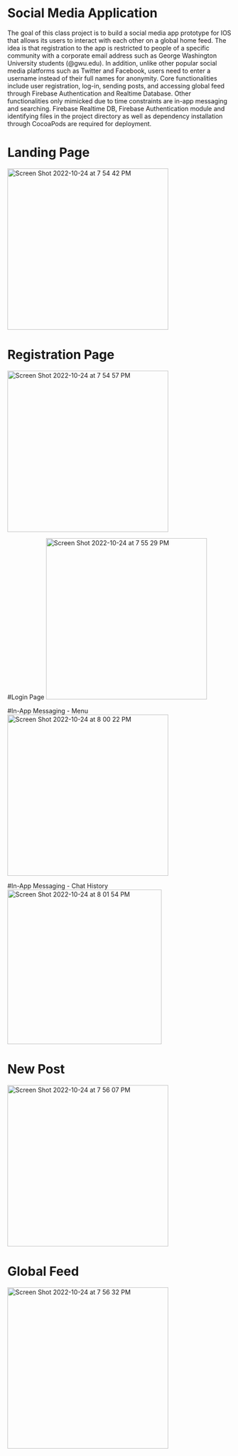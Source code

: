 # Social Media Application

The goal of this class project is to build a social media app prototype for IOS that allows its users to interact with each other on a global home feed. The idea is that registration to the app is restricted to people of a specific community with a corporate email address such as George Washington University students (@gwu.edu). In addition, unlike other popular social media platforms such as Twitter and Facebook, users need to enter a username instead of their full names for anonymity. Core functionalities include user registration, log-in, sending posts, and accessing global feed through Firebase Authentication and Realtime Database. Other functionalities only mimicked due to time constraints are in-app messaging and searching. Firebase Realtime DB, Firebase Authentication module and identifying files in the project directory as well as dependency installation through CocoaPods are required for deployment.

# Landing Page
<img width="362" alt="Screen Shot 2022-10-24 at 7 54 42 PM" src="https://user-images.githubusercontent.com/95255319/197651991-28fa5324-3cdc-470e-93d7-3afb43c67fd4.png">

# Registration Page
<img width="362" alt="Screen Shot 2022-10-24 at 7 54 57 PM" src="https://user-images.githubusercontent.com/95255319/197652018-e6b92692-ad84-47b6-a5c0-fb69db98954e.png">

#Login Page
<img width="362" alt="Screen Shot 2022-10-24 at 7 55 29 PM" src="https://user-images.githubusercontent.com/95255319/197652034-31eec557-e647-42d4-9595-e49eb368aefe.png">

#In-App Messaging - Menu
<img width="362" alt="Screen Shot 2022-10-24 at 8 00 22 PM" src="https://user-images.githubusercontent.com/95255319/197652198-2664b045-634e-4f26-a1e9-b8271077fb16.png">

#In-App Messaging - Chat History
<img width="347" alt="Screen Shot 2022-10-24 at 8 01 54 PM" src="https://user-images.githubusercontent.com/95255319/197652376-0e090b89-f59e-40d1-bf71-616816a50b8e.png">

# New Post
<img width="362" alt="Screen Shot 2022-10-24 at 7 56 07 PM" src="https://user-images.githubusercontent.com/95255319/197652416-9c615208-7c23-4e88-86d4-a0ec0048e7e1.png">

# Global Feed
<img width="362" alt="Screen Shot 2022-10-24 at 7 56 32 PM" src="https://user-images.githubusercontent.com/95255319/197652439-6222662b-4a1d-4ff0-a355-e6c640debb2e.png">
